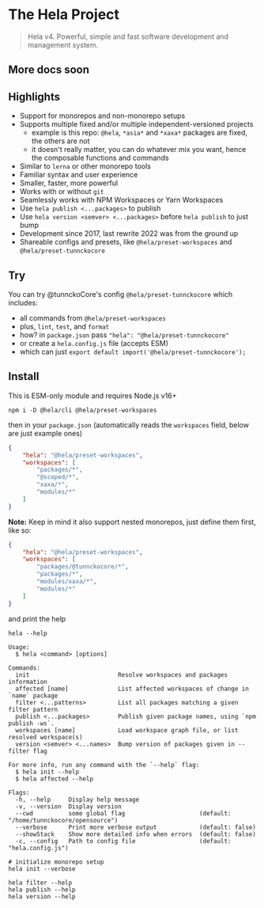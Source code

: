 # The Hela Project

> Hela v4. Powerful, simple and fast software development and management system.

## More docs soon

## Highlights

- Support for monorepos and non-monorepo setups
- Supports multiple fixed and/or multiple independent-versioned projects
  - example is this repo: `@hela`, `*asia*` and `*xaxa*` packages are fixed, the
    others are not
  - it doesn't really matter, you can do whatever mix you want, hence the
    composable functions and commands
- Similar to `lerna` or other monorepo tools
- Familiar syntax and user experience
- Smaller, faster, more powerful
- Works with or without `git`
- Seamlessly works with NPM Workspaces or Yarn Workspaces
- Use `hela publish <...packages>` to publish
- Use `hela version <semver> <...packages>` before `hela publish` to just bump
- Development since 2017, last rewrite 2022 was from the ground up
- Shareable configs and presets, like `@hela/preset-workspaces` and
  `@hela/preset-tunnckocore`

## Try

You can try @tunnckoCore's config `@hela/preset-tunnckocore` which includes:

- all commands from `@hela/preset-workspaces`
- plus, `lint`, `test`, and `format`
- how? in `package.json` pass `"hela": "@hela/preset-tunnckocore"`
- or create a `hela.config.js` file (accepts ESM)
- which can just `export default import('@hela/preset-tunnckocore');`

## Install

This is ESM-only module and requires Node.js v16+

```
npm i -D @hela/cli @hela/preset-workspaces
```

then in your `package.json` (automatically reads the `workspaces` field, below
are just example ones)

<!-- prettier-ignore-start -->
```json
{
	"hela": "@hela/preset-workspaces",
	"workspaces": [
		"packages/*",
		"@scoped/*",
		"xaxa/*",
		"modules/*"
	]
}
```

**Note:** Keep in mind it also support nested monorepos, just define them first, like so:


```json
{
	"hela": "@hela/preset-workspaces",
	"workspaces": [
		"packages/@tunnckocore/*",
		"packages/*",
		"modules/xaxa/*",
		"modules/*"
	]
}
```

<!-- prettier-ignore-end -->

and print the help

```
hela --help

Usage:
  $ hela <command> [options]

Commands:
  init                         Resolve workspaces and packages information
  affected [name]              List affected workspaces of change in `name` package
  filter <...patterns>         List all packages matching a given filter pattern
  publish <...packages>        Publish given package names, using `npm publish -ws`.
  workspaces [name]            Load workspace graph file, or list resolved workspace(s)
  version <semver> <...names>  Bump version of packages given in --filter flag

For more info, run any command with the `--help` flag:
  $ hela init --help
  $ hela affected --help

Flags:
  -h, --help     Display help message
  -v, --version  Display version
  --cwd          some global flag                     (default: "/home/tunnckocore/opensource")
  --verbose      Print more verbose output            (default: false)
  --showStack    Show more detailed info when errors  (default: false)
  -c, --config   Path to config file                  (default: "hela.config.js")

# initialize monorepo setup
hela init --verbose

hela filter --help
hela publish --help
hela version --help

```

